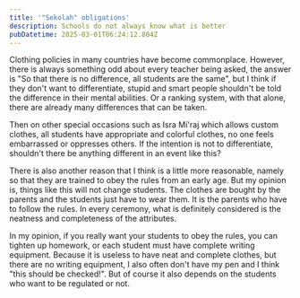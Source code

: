 ```yaml
---
title: '"Sekolah" obligations'
description: Schools do not always know what is better
pubDatetime: 2025-03-01T06:24:12.804Z
---
```

Clothing policies in many countries have become commonplace. However, there is always something odd about every teacher being asked, the answer is "So that there is no difference, all students are the same", but I think if they don't want to differentiate, stupid and smart people shouldn't be told the difference in their mental abilities. Or a ranking system, with that alone, there are already many differences that can be taken.

Then on other special occasions such as Isra Mi'raj which allows custom clothes, all students have appropriate and colorful clothes, no one feels embarrassed or oppresses others. If the intention is not to differentiate, shouldn't there be anything different in an event like this?

There is also another reason that I think is a little more reasonable, namely so that they are trained to obey the rules from an early age. But my opinion is, things like this will not change students. The clothes are bought by the parents and the students just have to wear them. It is the parents who have to follow the rules. In every ceremony, what is definitely considered is the neatness and completeness of the attributes.

In my opinion, if you really want your students to obey the rules, you can tighten up homework, or each student must have complete writing equipment. Because it is useless to have neat and complete clothes, but there are no writing equipment, I also often don't have my pen and I think "this should be checked!". But of course it also depends on the students who want to be regulated or not.